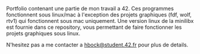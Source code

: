 Portfolio contenant une partie de mon travail a 42. Ces programmes fonctionnent sous linux/mac à l'exception des projets graphiques (fdf, wolf, rtv1) qui fonctionnent sous mac uniquement. Une version linux de la minilibx est fournie dans ce repository, vous permettant de faire fonctionner les projets graphiques sous linux.

N'hesitez pas a me contacter a hbock@student.42.fr pour plus de details.